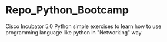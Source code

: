 # Repo_Python_Bootcamp
Cisco Incubator 5.0 Python simple exercises to learn how to use programming language like python in "Networking" way
